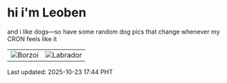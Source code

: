 # hi i'm Leoben

and i like dogs—so have some random dog pics that change whenever my CRON feels like it

|  |  |
|--------|----------|
| ![Borzoi](https://random-dog-vercel.vercel.app/api/random-borzoi?v=1761212696) | ![Labrador](https://random-dog-vercel.vercel.app/api/random-labrador?v=1761212696) |

Last updated: 2025-10-23 17:44 PHT
